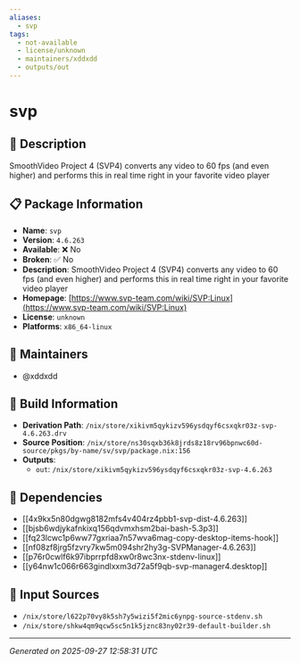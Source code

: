 ```yaml
---
aliases:
  - svp
tags:
  - not-available
  - license/unknown
  - maintainers/xddxdd
  - outputs/out
---
```


# svp

## 📝 Description

SmoothVideo Project 4 (SVP4) converts any video to 60 fps (and even higher) and performs this in real time right in your favorite video player

## 📋 Package Information

- **Name**: `svp`
- **Version**: `4.6.263`
- **Available**: ❌ No
- **Broken**: ✅ No
- **Description**: SmoothVideo Project 4 (SVP4) converts any video to 60 fps (and even higher) and performs this in real time right in your favorite video player
- **Homepage**: [https://www.svp-team.com/wiki/SVP:Linux](https://www.svp-team.com/wiki/SVP:Linux)
- **License**: `unknown`
- **Platforms**: `x86_64-linux`
## 👥 Maintainers

- @xddxdd


## 🔧 Build Information

- **Derivation Path**: `/nix/store/xikivm5qykizv596ysdqyf6csxqkr03z-svp-4.6.263.drv`
- **Source Position**: `/nix/store/ns30sqxb36k8jrds8z18rv96bpnwc60d-source/pkgs/by-name/sv/svp/package.nix:156`
- **Outputs**:
  - `out`:  `/nix/store/xikivm5qykizv596ysdqyf6csxqkr03z-svp-4.6.263`

## 🔗 Dependencies

- [[4x9kx5n80dgwg8182mfs4v404rz4pbb1-svp-dist-4.6.263]]
- [[bjsb6wdjykafnkixq156qdvmxhsm2bai-bash-5.3p3]]
- [[fq23lcwc1p6ww77gxriaa7n57wva6mag-copy-desktop-items-hook]]
- [[nf08zf8jrg5fzvry7kw5m094shr2hy3g-SVPManager-4.6.263]]
- [[p76r0cwlf6k97ibprrpfd8xw0r8wc3nx-stdenv-linux]]
- [[y64nw1c066r663gindlxxm3d72a5f9qb-svp-manager4.desktop]]

## 📁 Input Sources

- `/nix/store/l622p70vy8k5sh7y5wizi5f2mic6ynpg-source-stdenv.sh`
- `/nix/store/shkw4qm9qcw5sc5n1k5jznc83ny02r39-default-builder.sh`

---
*Generated on 2025-09-27 12:58:31 UTC*
